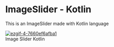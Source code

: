 # ImageSlider - Kotlin

This is an ImageSlider made with Kotlin language

<a href="https://ibb.co/cEMSA0"><img src="https://preview.ibb.co/kqbG3L/ezgif-4-7660ef6afba1.gif" alt="ezgif-4-7660ef6afba1" border="0"></a><br /><a target='_blank'>Image Slider Kotlin</a><br />
